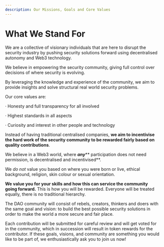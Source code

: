 ```yaml
---
description: Our Missions, Goals and Core Values
---
```


# What We Stand For

We are a collective of visionary individuals that are here to disrupt the security industry by pushing security solutions forward using decentralised autonomy and Web3 technology.&#x20;

We believe in empowering the security community, giving full control over decisions of where security is evolving.&#x20;

By leveraging the knowledge and experience of the community, we aim to provide insights and solve structural real world security problems.

Our core values are:

·      Honesty and full transparency for all involved

·      Highest standards in all aspects

·      Curiosity and interest in other people and technology

Instead of having traditional centralised companies, **we aim to incentivise the hard work of the security community to be rewarded fairly based on quality contributions**.&#x20;

We believe in a Web3 world, where _**any**_** participation does not need permission, is decentralised and incentivised**.&#x20;

We _do not_ value you based on where you were born or live, ethical background, religion, skin colour or sexual orientation.&#x20;

**We value you for your skills and how this can service the community going forward.** This is how you will be rewarded. Everyone will be treated equally, there is no traditional hierarchy.

The DAO community will consist of rebels, creators, thinkers and doers with the same goal and vision: to build the best possible security solutions in order to make the world a more secure and fair place.

Each contribution will be submitted for careful review and will get voted for in the community, which in succession will result in token rewards for the contributor. If these goals, visions, and community are something you would like to be part of, we enthusiastically ask you to join us now!
